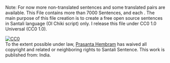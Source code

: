 Note: For now more non-translated sentences and some translated pairs are available.
This File contains more than 7000 Sentences, and each . The main purpose of this file creation is to create a free open source sentences in Santali language (Ol Chiki script) only. 
I release this file under CC0 1.0 Universal (CC0 1.0).



<p xmlns:dct="http://purl.org/dc/terms/" xmlns:vcard="http://www.w3.org/2001/vcard-rdf/3.0#">
  <a rel="license"
     href="http://creativecommons.org/publicdomain/zero/1.0/">
    <img src="https://licensebuttons.net/p/zero/1.0/88x31.png" style="border-style: none;" alt="CC0" />
  </a>
  <br />
  To the extent possible under law,
  <a rel="dct:publisher"
     href="https://github.com/Prasanta-Hembram/Translation-work-list-for-Santali-language/tree/master/Translated%20Sentence">
    <span property="dct:title">Prasanta Hembram</span></a>
  has waived all copyright and related or neighboring rights to
  <span property="dct:title">Santali Sentence</span>.
This work is published from:
<span property="vcard:Country" datatype="dct:ISO3166"
      content="IN" about="https://github.com/Prasanta-Hembram/Translation-work-list-for-Santali-language/tree/master/Translated%20Sentence">
  India</span>.
</p>
